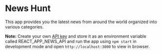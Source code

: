 # News Hunt
This app provides you the latest news from around the world organized into various categories.  

**Note:** Create your own [API key](https://newsapi.org/) and store it as an environment variable called REACT_APP_NEWS_API and run the app using `npm start` in development mode and open `http://localhost:3000` to view in browser.
